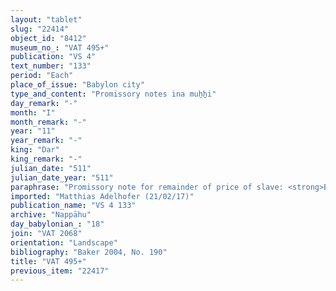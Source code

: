 ```yaml
---
layout: "tablet"
slug: "22414"
object_id: "8412"
museum_no_: "VAT 495+"
publication: "VS 4"
text_number: "133"
period: "Each"
place_of_issue: "Babylon city"
type_and_content: "Promissory notes ina muẖẖi"
day_remark: "-"
month: "I"
month_remark: "-"
year: "11"
year_remark: "-"
king: "Dar"
king_remark: "-"
julian_date: "511"
julian_date_year: "511"
paraphrase: "Promissory note for remainder of price of slave: <strong>B</strong> owes to <strong>A<sub>1</sub></strong> and <strong>A<sub>2</sub></strong> &frac12; mina 2 shekel of cut silver of 1/8 alloy, which is the remainder of the purchase price of <strong><sup>f</sup>C</strong>. He is to pay on the 2<sup>nd</sup> of Ayyāru (II). 3 witnesses and the scribe (Nidintu-Bēl/Niqūdu//Adad-&scaron;umu-ēre&scaron;).<br /> &nbsp;<br /> <strong>A<sub>1</sub></strong> = Nidintu/Dihummu//Pahāru; <strong>A<sub>2</sub></strong>&nbsp;= &Scaron;ad&ucirc;nu/Bēl-&scaron;umu-i&scaron;kun//Nūr-S&icirc;n; <strong>B</strong> = Iddin-Nab&ucirc;/Nab&ucirc;-bān-zēri//Nappāhu; <strong><sup>f</sup>C</strong> = <sup>f</sup>&Scaron;a-Ninlil-ūda;<br /> &nbsp;"
imported: "Matthias Adelhofer (21/02/17)"
publication_name: "VS 4 133"
archive: "Nappāhu"
day_babylonian_: "18"
join: "VAT 2068"
orientation: "Landscape"
bibliography: "Baker 2004, No. 190"
title: "VAT 495+"
previous_item: "22417"
---
```

